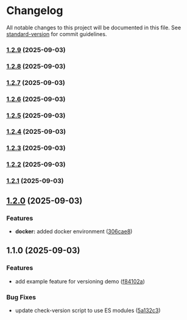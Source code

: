 # Changelog

All notable changes to this project will be documented in this file. See [standard-version](https://github.com/conventional-changelog/standard-version) for commit guidelines.

### [1.2.9](https://github.com/runsdev/discord-bot/compare/v1.2.8...v1.2.9) (2025-09-03)

### [1.2.8](https://github.com/runsdev/discord-bot/compare/v1.2.7...v1.2.8) (2025-09-03)

### [1.2.7](https://github.com/runsdev/discord-bot/compare/v1.2.6...v1.2.7) (2025-09-03)

### [1.2.6](https://github.com/runsdev/discord-bot/compare/v1.2.5...v1.2.6) (2025-09-03)

### [1.2.5](https://github.com/runsdev/discord-bot/compare/v1.2.4...v1.2.5) (2025-09-03)

### [1.2.4](https://github.com/runsdev/discord-bot/compare/v1.2.3...v1.2.4) (2025-09-03)

### [1.2.3](https://github.com/runsdev/discord-bot/compare/v1.2.2...v1.2.3) (2025-09-03)

### [1.2.2](https://github.com/runsdev/discord-bot/compare/v1.2.1...v1.2.2) (2025-09-03)

### [1.2.1](https://github.com/runsdev/discord-bot/compare/v1.2.0...v1.2.1) (2025-09-03)

## [1.2.0](https://github.com/runsdev/discord-bot/compare/v1.1.0...v1.2.0) (2025-09-03)

### Features

- **docker:** added docker environment ([306cae8](https://github.com/runsdev/discord-bot/commit/306cae8f088e229f372340e53683aa5b8ebc306c))

## 1.1.0 (2025-09-03)

### Features

- add example feature for versioning demo ([f84102a](https://github.com/runsdev/discord-bot/commit/f84102aabf900d92c9094e5cd4542882509d44ed))

### Bug Fixes

- update check-version script to use ES modules ([5a132c3](https://github.com/runsdev/discord-bot/commit/5a132c3205fd33d7e17d34230b0c0bf35e2cd9f9))
